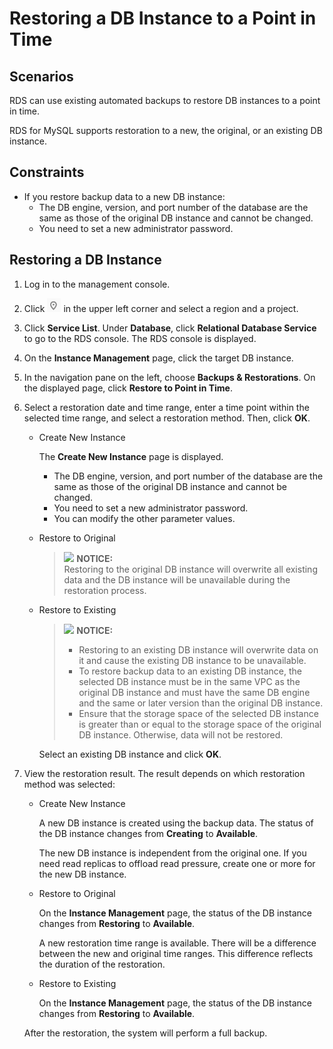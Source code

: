 # Restoring a DB Instance to a Point in Time<a name="en-us_topic_0044703399"></a>

## **Scenarios**<a name="section3037032812838"></a>

RDS can use existing automated backups to restore DB instances to a point in time.

RDS for MySQL supports  restoration to a new, the original,  or an existing DB instance.

## Constraints<a name="section18971149163412"></a>

-   If you restore backup data to a new DB instance:
    -   The DB engine, version, and port number of the database are the same as those of the original DB instance and cannot be changed.
    -   You need to set a new administrator password.


## Restoring a DB Instance<a name="section26193354164653"></a>

1.  Log in to the management console.
2.  Click  ![](figures/region.png)  in the upper left corner and select a region and a project.
3.  Click  **Service List**. Under  **Database**, click  **Relational Database Service**  to go to the RDS console. The RDS console is displayed.
4.  On the  **Instance Management**  page, click the target DB instance.
5.  In the navigation pane on the left, choose  **Backups & Restorations**. On the displayed page, click  **Restore to Point in Time**.
6.  Select a restoration date and time range, enter a time point within the selected time range, and select a restoration method. Then, click  **OK**.
    -   Create New Instance

        The  **Create New Instance**  page is displayed.

        -   The DB engine, version, and port number of the database are the same as those of the original DB instance and cannot be changed.
        -   You need to set a new administrator password.
        -   You can modify the other parameter values.

    -   Restore to Original

        >![](/images/icon-notice.gif) **NOTICE:**   
        >Restoring to the original DB instance will overwrite all existing data and the DB instance will be unavailable during the restoration process.  

    -   Restore to Existing

        >![](/images/icon-notice.gif) **NOTICE:**   
        >-   Restoring to an existing DB instance will overwrite data on it and cause the existing DB instance to be unavailable.  
        >-   To restore backup data to an existing DB instance, the selected DB instance must be in the same VPC as the original DB instance and must have the same DB engine and the same or later version than the original DB instance.   
        >-   Ensure that the storage space of the selected DB instance is greater than or equal to the storage space of the original DB instance. Otherwise, data will not be restored.  

        Select an existing DB instance and click  **OK**.

7.  View the restoration result. The result depends on which restoration method was selected:

    -   Create New Instance

        A new DB instance is created using the backup data. The status of the DB instance changes from  **Creating**  to  **Available**.

        The new DB instance is independent from the original one. If you need read replicas to offload read pressure, create one or more for the new DB instance.

    -   Restore to Original

        On the  **Instance Management**  page, the status of the DB instance changes from  **Restoring**  to  **Available**.

        A new restoration time range is available. There will be a difference between the new and original time ranges. This difference reflects the duration of the restoration.

    -   Restore to Existing

        On the  **Instance Management**  page, the status of the DB instance changes from  **Restoring**  to  **Available**.

    After the restoration, the system will perform a full backup.


